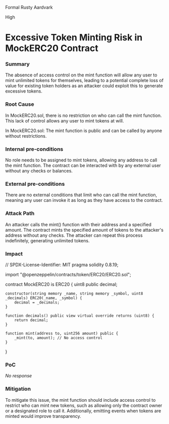 Formal Rusty Aardvark

High

# Excessive Token Minting Risk in MockERC20 Contract

### Summary

The absence of access control on the mint function will allow any user to mint unlimited tokens for themselves, leading to a potential complete loss of value for existing token holders as an attacker could exploit this to generate excessive tokens.

### Root Cause

In MockERC20.sol, there is no restriction on who can call the mint function. This lack of control allows any user to mint tokens at will.

In MockERC20.sol: The mint function is public and can be called by anyone without restrictions.

### Internal pre-conditions

No role needs to be assigned to mint tokens, allowing any address to call the mint function.
The contract can be interacted with by any external user without any checks or balances.


### External pre-conditions

There are no external conditions that limit who can call the mint function, meaning any user can invoke it as long as they have access to the contract.

### Attack Path

An attacker calls the mint() function with their address and a specified amount.
The contract mints the specified amount of tokens to the attacker's address without any checks.
The attacker can repeat this process indefinitely, generating unlimited tokens.


### Impact

// SPDX-License-Identifier: MIT
pragma solidity 0.8.19;

import "@openzeppelin/contracts/token/ERC20/ERC20.sol";

contract MockERC20 is ERC20 {
    uint8 public decimal;

    constructor(string memory _name, string memory _symbol, uint8 _decimals) ERC20(_name, _symbol) {
        decimal = _decimals;
    }

    function decimals() public view virtual override returns (uint8) {
        return decimal;
    }

    function mint(address to, uint256 amount) public {
        _mint(to, amount); // No access control
    }
}


### PoC

_No response_

### Mitigation

To mitigate this issue, the mint function should include access control to restrict who can mint new tokens, such as allowing only the contract owner or a designated role to call it. Additionally, emitting events when tokens are minted would improve transparency.